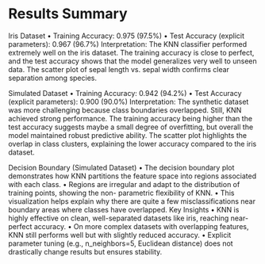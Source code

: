 # Results Summary

Iris Dataset
• Training Accuracy: 0.975 (97.5%)
• Test Accuracy (explicit parameters): 0.967 (96.7%)
Interpretation: The KNN classifier performed extremely well on the iris dataset. The training accuracy
is close to perfect, and the test accuracy shows that the model generalizes very well to unseen data. The
scatter plot of sepal length vs. sepal width confirms clear separation among species.

Simulated Dataset
• Training Accuracy: 0.942 (94.2%)
• Test Accuracy (explicit parameters): 0.900 (90.0%)
Interpretation: The synthetic dataset was more challenging because class boundaries overlapped. Still,
KNN achieved strong performance. The training accuracy being higher than the test accuracy suggests
maybe a small degree of overfitting, but overall the model maintained robust predictive ability. The
scatter plot highlights the overlap in class clusters, explaining the lower accuracy compared to the iris
dataset.

Decision Boundary (Simulated Dataset)
• The decision boundary plot demonstrates how KNN partitions the feature space into regions
associated with each class.
• Regions are irregular and adapt to the distribution of training points, showing the non-
parametric flexibility of KNN.
• This visualization helps explain why there are quite a few misclassifications near boundary
areas where classes have overlapped.
Key Insights
• KNN is highly effective on clean, well-separated datasets like iris, reaching near-perfect
accuracy.
• On more complex datasets with overlapping features, KNN still performs well but with slightly
reduced accuracy.
• Explicit parameter tuning (e.g., n_neighbors=5, Euclidean distance) does not drastically change
results but ensures stability.
